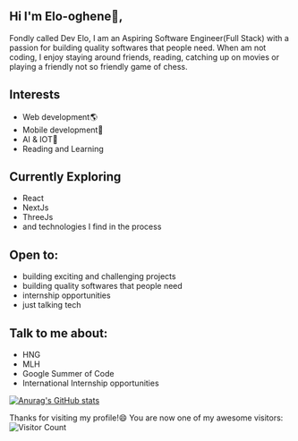 ## Hi I'm Elo-oghene👋, 
Fondly called Dev Elo, I am an Aspiring Software Engineer(Full Stack) with a passion for building quality softwares that people need. When am not coding, I enjoy staying around friends, reading, catching up on movies or playing a friendly not so friendly game of chess.

## Interests
- Web development🌎
- Mobile development📱
- AI & IOT🤖
- Reading and Learning

## Currently Exploring
- React
- NextJs
- ThreeJs
- and technologies I find in the process

## Open to:
- building exciting and challenging projects
- building quality softwares that people need
- internship opportunities
- just talking tech

## Talk to me about:
- HNG
- MLH
- Google Summer of Code
- International Internship opportunities

[![Anurag's GitHub stats](https://github-readme-stats.vercel.app/api?username=Dev-Elo-1505)](https://github.com/anuraghazra/github-readme-stats)

Thanks for visiting my profile!😄
You are now one of my awesome visitors: ![Visitor Count](https://profile-counter.glitch.me/{Dev-Elo-1505}/count.svg)
<!---
Dev-Elo-1505/Dev-Elo-1505 is a ✨ special ✨ repository because its `README.md` (this file) appears on your GitHub profile.
You can click the Preview link to take a look at your changes.
--->
